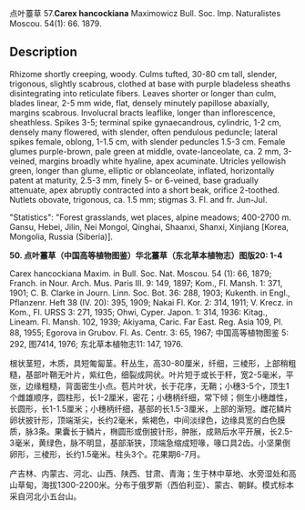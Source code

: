 点叶薹草
57.**Carex hancockiana** Maximowicz Bull. Soc. Imp. Naturalistes Moscou. 54(1): 66. 1879.

## Description
Rhizome shortly creeping, woody. Culms tufted, 30-80 cm tall, slender, trigonous, slightly scabrous, clothed at base with purple bladeless sheaths disintegrating into reticulate fibers. Leaves shorter or longer than culm, blades linear, 2-5 mm wide, flat, densely minutely papillose abaxially, margins scabrous. Involucral bracts leaflike, longer than inflorescence, sheathless. Spikes 3-5; terminal spike gynaecandrous, cylindric, 1-2 cm, densely many flowered, with slender, often pendulous peduncle; lateral spikes female, oblong, 1-1.5 cm, with slender peduncles 1.5-3 cm. Female glumes purple-brown, pale green at middle, ovate-lanceolate, ca. 2 mm, 3-veined, margins broadly white hyaline, apex acuminate. Utricles yellowish green, longer than glume, elliptic or oblanceolate, inflated, horizontally patent at maturity, 2.5-3 mm, finely 5- or 6-veined, base gradually attenuate, apex abruptly contracted into a short beak, orifice 2-toothed. Nutlets obovate, trigonous, ca. 1.5 mm; stigmas 3. Fl. and fr. Jun-Jul.

  "Statistics": "Forest grasslands, wet places, alpine meadows; 400-2700 m. Gansu, Hebei, Jilin, Nei Mongol, Qinghai, Shaanxi, Shanxi, Xinjiang [Korea, Mongolia, Russia (Siberia)].

**50. 点叶薹草（中国高等植物图鉴）华北薹草（东北草本植物志）图版20: 1-4**

Carex hancockiana Maxim. in Bull. Soc. Nat. Moscou. 54 (1): 66, 1879; Franch. in Nour. Arch. Mus. Paris III. 9: 149, 1897; Kom., Fl. Mansh. 1: 371, 1901; C. B. Clarke in Journ. Linn. Soc. Bot. 36: 288, 1903; Kukenth. in Engl., Pflanzenr. Heft 38 (IV. 20): 395, 1909; Nakai Fl. Kor. 2: 314, 1911; V. Krecz. in Kom., Fl. URSS 3: 271, 1935; Ohwi, Cyper. Japon. 1: 314, 1936: Kitag., Lineam. Fl. Mansh. 102, 1939; Akiyama, Caric. Far East. Reg. Asia 109, Pl. 88, 1955; Egorova in Grubov. Fl. As. Centr. 3: 65, 1967; 中国高等植物图鉴 5: 292, 图7414, 1976; 东北草本植物志11: 147, 1976.

根状茎短，木质，具短匍匐茎。秆丛生，高30-80厘米，纤细，三棱形，上部稍粗糙，基部叶鞘无叶片，紫红色，细裂成网状。叶片短于或长于秆，宽2-5毫米，平张，边缘粗糙，背面密生小点。苞片叶状，长于花序，无鞘；小穗3-5个，顶生1个雌雄顺序，圆柱形，长1-2厘米，密花；小穗柄纤细，常下倾；侧生小穗雌性，长圆形，长1-1.5厘米；小穗柄纤细，基部的长1.5-3厘米，上部的渐短。雌花鳞片卵状披针形，顶端渐尖，长约2毫米，紫褐色，中间淡绿色，边缘具宽的白色膜质，脉3条。果囊长于鳞片，椭圆形或倒披针形，肿胀，成熟后水平开展，长2.5-3毫米，黄绿色，脉不明显，基部渐狭，顶端急缩成短喙，喙口具2齿。小坚果倒卵形，三棱形，长约1.5毫米。柱头3个。花果期6-7月。

产吉林、内蒙古、河北、山西、陕西、甘肃、青海；生于林中草地、水旁湿处和高山草甸，海拔1300-2200米。分布于俄罗斯（西伯利亚）、蒙古、朝鲜。模式标本采自河北小五台山。
